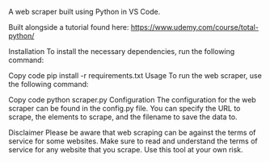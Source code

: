 A web scraper built using Python in VS Code.

Built alongside a tutorial found here: https://www.udemy.com/course/total-python/



Installation
To install the necessary dependencies, run the following command:

Copy code
pip install -r requirements.txt
Usage
To run the web scraper, use the following command:

Copy code
python scraper.py
Configuration
The configuration for the web scraper can be found in the config.py file. You can specify the URL to scrape, the elements to scrape, and the filename to save the data to.

Disclaimer
Please be aware that web scraping can be against the terms of service for some websites. Make sure to read and understand the terms of service for any website that you scrape. Use this tool at your own risk.
